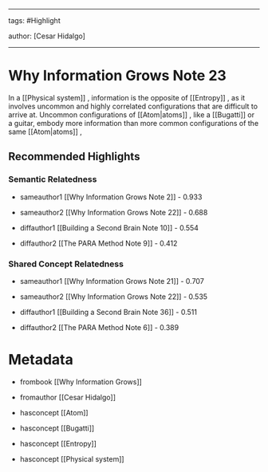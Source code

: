 




---

tags: #Highlight

author: [Cesar Hidalgo]

---
# Why Information Grows Note 23




In a  [[Physical system]] , information is the opposite of  [[Entropy]] , as it involves uncommon and highly correlated configurations that are difficult to arrive at. Uncommon configurations of  [[Atom|atoms]] , like a  [[Bugatti]]  or a guitar, embody more information than more common configurations of the same  [[Atom|atoms]] ,


## Recommended Highlights

### Semantic Relatedness


- sameauthor1 [[Why Information Grows Note 2]] - 0.933

- sameauthor2 [[Why Information Grows Note 22]] - 0.688

- diffauthor1 [[Building a Second Brain Note 10]] - 0.554

- diffauthor2 [[The PARA Method Note 9]] - 0.412
### Shared Concept Relatedness


- sameauthor1 [[Why Information Grows Note 21]] - 0.707

- sameauthor2 [[Why Information Grows Note 22]] - 0.535

- diffauthor1 [[Building a Second Brain Note 36]] - 0.511

- diffauthor2 [[The PARA Method Note 6]] - 0.389
# Metadata


- frombook [[Why Information Grows]]

- fromauthor [[Cesar Hidalgo]]

- hasconcept [[Atom]]

- hasconcept [[Bugatti]]

- hasconcept [[Entropy]]

- hasconcept [[Physical system]]